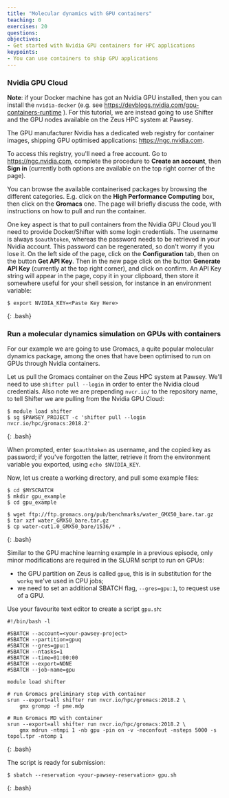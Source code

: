 ```yaml
---
title: "Molecular dynamics with GPU containers"
teaching: 0
exercises: 20
questions:
objectives:
- Get started with Nvidia GPU containers for HPC applications
keypoints:
- You can use containers to ship GPU applications
---
```


### Nvidia GPU Cloud ###

**Note**: if your Docker machine has got an Nvidia GPU installed, then you can install the `nvidia-docker` (e.g. see <https://devblogs.nvidia.com/gpu-containers-runtime> ). For this tutorial, we are instead going to use Shifter and the GPU nodes available on the Zeus HPC system at Pawsey.

The GPU manufacturer Nvidia has a dedicated web registry for container images, shipping GPU optimised applications: <https://ngc.nvidia.com>.

To access this registry, you'll need a free account. Go to <https://ngc.nvidia.com>, complete the procedure to **Create an account**, then **Sign in** (currently both options are available on the top right corner of the page).

You can browse the available containerised packages by browsing the different categories. E.g. click on the **High Performance Computing** box, then click on the **Gromacs** one. The page will briefly discuss the code, with instructions on how to pull and run the container.

One key aspect is that to pull containers from the Nvidia GPU Cloud you'll need to provide Docker/Shifter with some login credentials. The username is always `$oauthtoken`, whereas the password needs to be retrieved in your Nvidia account. This password can be regenerated, so don't worry if you lose it. On the left side of the page, click on the **Configuration** tab, then on the button **Get API Key**. Then in the new page click on the button **Generate API Key** (currently at the top right corner), and click on confirm. An API Key string will appear in the page, copy it in your clipboard, then store it somewhere useful for your shell session, for instance in an environment variable:

```
$ export NVIDIA_KEY=<Paste Key Here>
```
{: .bash}

### Run a molecular dynamics simulation on GPUs with containers ### 

For our example we are going to use Gromacs, a quite popular molecular dynamics package, among the ones that have been optimised to run on GPUs through Nvidia containers.

Let us pull the Gromacs container on the Zeus HPC system at Pawsey. We'll need to use `shifter pull --login` in order to enter the Nvidia cloud credentials. Also note we are prepending `nvcr.io/` to the repository name, to tell Shifter we are pulling from the Nvidia GPU Cloud:

```
$ module load shifter
$ sg $PAWSEY_PROJECT -c 'shifter pull --login nvcr.io/hpc/gromacs:2018.2'
```
{: .bash}

When prompted, enter `$oauthtoken` as username, and the copied key as password; if you've forgotten the latter, retrieve it from the environment variable you exported, using `echo $NVIDIA_KEY`.

Now, let us create a working directory, and pull some example files:

```
$ cd $MYSCRATCH
$ mkdir gpu_example
$ cd gpu_example

$ wget ftp://ftp.gromacs.org/pub/benchmarks/water_GMX50_bare.tar.gz
$ tar xzf water_GMX50_bare.tar.gz
$ cp water-cut1.0_GMX50_bare/1536/* .
```
{: .bash}

Similar to the GPU machine learning example in a previous episode, only minor modifications are required in the SLURM script to run on GPUs:

* the GPU partition on Zeus is called `gpuq`, this is in substitution for the `workq` we've used in CPU jobs;
* we need to set an additional SBATCH flag, `--gres=gpu:1`, to request use of a GPU.

Use your favourite text editor to create a script `gpu.sh`:

```
#!/bin/bash -l

#SBATCH --account=<your-pawsey-project>
#SBATCH --partition=gpuq
#SBATCH --gres=gpu:1
#SBATCH --ntasks=1
#SBATCH --time=01:00:00
#SBATCH --export=NONE
#SBATCH --job-name=gpu

module load shifter

# run Gromacs preliminary step with container
srun --export=all shifter run nvcr.io/hpc/gromacs:2018.2 \
    gmx grompp -f pme.mdp

# Run Gromacs MD with container
srun --export=all shifter run nvcr.io/hpc/gromacs:2018.2 \
    gmx mdrun -ntmpi 1 -nb gpu -pin on -v -noconfout -nsteps 5000 -s topol.tpr -ntomp 1
```
{: .bash}

The script is ready for submission:

```
$ sbatch --reservation <your-pawsey-reservation> gpu.sh
```
{: .bash}

